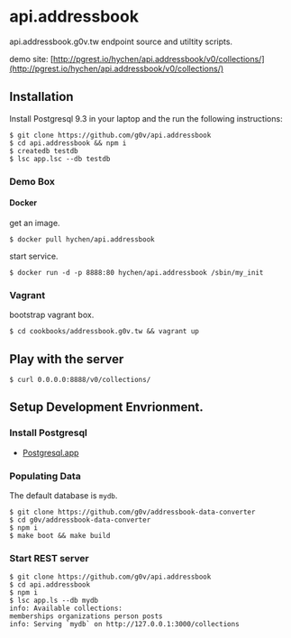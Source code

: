 # api.addressbook

api.addressbook.g0v.tw endpoint source and utiltity scripts.

demo site: [http://pgrest.io/hychen/api.addressbook/v0/collections/](http://pgrest.io/hychen/api.addressbook/v0/collections/)

## Installation 

Install Postgresql 9.3 in your laptop and the run the following instructions:

```
$ git clone https://github.com/g0v/api.addressbook
$ cd api.addressbook && npm i
$ createdb testdb
$ lsc app.lsc --db testdb
```

### Demo Box

#### Docker

get an image.

```
$ docker pull hychen/api.addressbook
```

start service.

```
$ docker run -d -p 8888:80 hychen/api.addressbook /sbin/my_init
```

### Vagrant

bootstrap vagrant box.

```
$ cd cookbooks/addressbook.g0v.tw && vagrant up
```

## Play with the server

```
$ curl 0.0.0.0:8888/v0/collections/
```


## Setup Development Envrionment.

### Install Postgresql 

- [Postgresql.app](http://postgresapp.com)

### Populating Data

The default database is `mydb`.

```
$ git clone https://github.com/g0v/addressbook-data-converter
$ cd g0v/addressbook-data-converter
$ npm i 
$ make boot && make build
```

### Start REST server

```
$ git clone https://github.com/g0v/api.addressbook
$ cd api.addressbook
$ npm i
$ lsc app.ls --db mydb
info: Available collections:
memberships organizations person posts
info: Serving `mydb` on http://127.0.0.1:3000/collections
```
